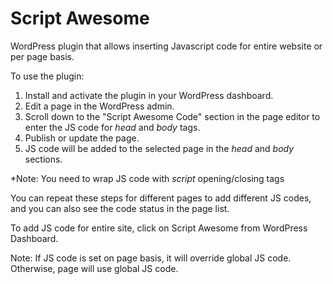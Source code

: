 # Script Awesome
WordPress plugin that allows inserting Javascript code for entire website or per page basis.

To use the plugin:

1. Install and activate the plugin in your WordPress dashboard.
2. Edit a page in the WordPress admin.
3. Scroll down to the "Script Awesome Code" section in the page editor to enter the JS code for *head* and *body* tags.
4. Publish or update the page.
5. JS code will be added to the selected page in the *head* and *body* sections.

*Note: You need to wrap JS code with *script* opening/closing tags

You can repeat these steps for different pages to add different JS codes, and you can also see the code status in the page list.

To add JS code for entire site, click on Script Awesome from WordPress Dashboard. 

Note: If JS code is set on page basis, it will override global JS code. Otherwise, page will use global JS code.
